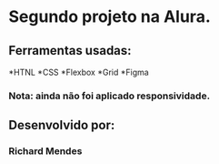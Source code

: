 # Segundo projeto na Alura.

## Ferramentas usadas:

*HTNL
*CSS
*Flexbox
*Grid
*Figma

### Nota: ainda não foi aplicado responsividade.


## Desenvolvido por:

### Richard Mendes
